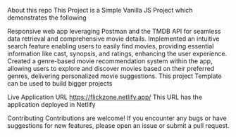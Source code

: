 About this repo
This Project is a Simple Vanilla JS Project which demonstrates the following

Responsive web app leveraging Postman and the TMDB API for seamless data retrieval and comprehensive movie details.
Implemented an intuitive search feature enabling users to easily find movies, providing essential information like cast, synopsis, and ratings, enhancing the user experience.
Created a genre-based movie recommendation system within the app, allowing users to explore and discover movies based on their preferred genres, delivering personalized movie suggestions.
This project Template can be used to build bigger projects

Live Application URL
https://flickzone.netlify.app/
This URL has the application deployed in Netlify

Contributing
Contributions are welcome! If you encounter any bugs or have suggestions for new features, please open an issue or submit a pull request.
